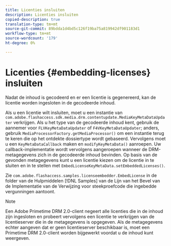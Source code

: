 ```yaml
---
title: Licenties insluiten
description: Licenties insluiten
copied-description: true
translation-type: tm+mt
source-git-commit: 89bdda1d4bd5c126f19ba75a819942df901183d1
workflow-type: tm+mt
source-wordcount: '179'
ht-degree: 0%

---
```



# Licenties {#embedding-licenses} insluiten

Nadat de inhoud is gecodeerd en er een licentie is gegenereerd, kan de licentie worden ingesloten in de gecodeerde inhoud.

Als u een licentie wilt insluiten, moet u een instantie van `com.adobe.flashaccess.sdk.media.drm.contentupdate.MediaKeyMetaDataUpdater` verkrijgen. Als u het type van de gecodeerde inhoud kent, gebruik de aannemer voor `FLVKeyMetaDataUpdater` of `F4VKeyMetaDataUpdater`; anders, gebruik `MediaProcessorFactory.getMediaProcessor()` om een instantie terug te keren die op het ontdekte dossiertype wordt gebaseerd. Vervolgens moet u een `KeyMetaDataCallback` maken en `modifyKeyMetaData()` aanroepen. Uw callback-implementatie wordt vervolgens aangeroepen wanneer de DRM-metagegevens zich in de gecodeerde inhoud bevinden. Op basis van de gevonden metagegevens kunt u een licentie kiezen om de licentie in te sluiten en in te stellen met `EmbedLicenseKeyMetaData.setEmbeddedLicenses()`.

Zie `com.adobe.flashaccess.samples.licenseembedder.EmbedLicense` in de folder van de Hulpmiddelen [!DNL Samples] van de Lijn van het Bevel van de Implementatie van de Verwijzing voor steekproefcode die ingebedde vergunningen aantoont.

>[!NOTE]
>
>Een Adobe Primetime DRM 2.0-client negeert alle licenties die in de inhoud zijn ingesloten en probeert vervolgens een licentie te verkrijgen van de licentieserver die in de metagegevens is opgegeven. Als de metagegevens echter aangeven dat er geen licentieserver beschikbaar is, moet een Primetime DRM 2.0-client worden bijgewerkt voordat u de inhoud kunt weergeven.

